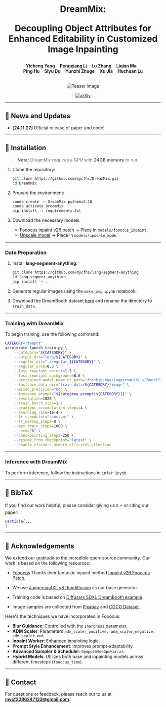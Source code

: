 <p align="center">
  <h1 align="center">DreamMix: 
  
  Decoupling Object Attributes for Enhanced Editability in Customized Image Inpainting</h1>
  <p align="center">
    <strong>Yicheng Yang</strong>
    &nbsp;&nbsp;
    <a href="https://pixeli99.github.io/"><strong>Pengxiang Li</strong></a>
    &nbsp;&nbsp;
    <strong>Lu Zhang</strong>
    &nbsp;&nbsp;
    <strong>Liqian Ma</strong>
    &nbsp;&nbsp;
    <br>
    <strong>Ping Hu</strong>
    &nbsp;&nbsp;
    <strong>Siyu Du</strong>
    &nbsp;&nbsp;
    <strong>Yunzhi Zhuge</strong></a>
    &nbsp;&nbsp;
    <strong>Xu Jia</strong></a>
    &nbsp;&nbsp;
    <strong>Huchuan Lu</strong></a>
  </p>
  <br>
  <div align="center">
      <img src="./assets/teaser.png" alt="Teaser Image"   style="max-width: 100%; border-radius: 10px;">
  </div>
  <p align="center">
    <a href="https://arxiv.org/abs/2411.14435"><img alt='arXiv' src="https://img.shields.io/badge/arXiv-2411.14435-b31b1b.svg"></a>
  </p>

</p>

---

## 📰 **News and Updates**  
- **[24.11.27]** Official release of paper and code!

<!-- ---

## **Features**
- **Seamless Image Inpainting**: Decouple object attributes for enhanced control and editability.
- **Customizable Training**: Train with DreamBooth and fine-tune models for your needs.
- **User-Friendly Tools**: Straightforward inference pipeline with advanced inpainting tricks. -->

---

## 🚀 **Installation**

> **Note:** DreamMix requires a GPU with **24GB memory** to run.

1. Clone the repository:

    ```bash
    git clone https://github.com/mycfhs/DreamMix.git
    cd DreamMix
    ```

2. Prepare the environment:

    ```bash
    conda create -n DreamMix python=3.10
    conda activate DreamMix
    pip install -r requirements.txt
    ```

3. Download the necessary models:

    - [Fooocus inpaint v26 patch](https://huggingface.co/lllyasviel/fooocus_inpaint/blob/main/inpaint_v26.fooocus.patch) → Place in `models/fooocus_inpaint`.
    - [Upscale model](https://huggingface.co/metercai/SimpleSDXL/tree/main/upscale_models) → Place in `models/upscale_mode`.

---

### **Data Preparation**

1. Install **lang-segment-anything**:

    ```bash
    git clone https://github.com/mycfhs/lang-segment-anything
    cd lang-segment-anything
    pip install -e .
    ```

2. Generate regular images using the `make_img.ipynb` notebook.

3. Download the DreamBooth dataset [here](https://github.com/google/dreambooth) and rename the directory to `train_data`.

---

### **Training with DreamMix**

To begin training, use the following command:

```bash
CATEGORY="teapot"
accelerate launch train.py \
    --category="${CATEGORY}" \
    --output_dir="lora/${CATEGORY}" \
    --regular_dir="./regular_${CATEGORY}" \
    --regular_prob=0.3 \
    --loss_reweight_object=1.5 \
    --loss_reweight_background=0.6 \
    --pretrained_model_name_or_path="frankjoshua/juggernautXL_v8Rundiffusion"  \
    --instance_data_dir="train_data/${CATEGORY}/image" \
    --mixed_precision="no" \
    --instance_prompt="${categroy_prompt[${CATEGORY}]}" \
    --resolution=1024 \
    --train_batch_size=1 \
    --gradient_accumulation_steps=4 \
    --learning_rate=1e-4 \
    --lr_scheduler="constant" \
    --lr_warmup_steps=0 \
    --max_train_steps=1000 \
    --seed="0" \
    --checkpointing_steps=250 \
    --resume_from_checkpoint="latest" \
    --enable_xformers_memory_efficient_attention
```

---

### **Inference with DreamMix**

To perform inference, follow the instructions in `infer.ipynb`.

---

## 📜 **BibTeX**

If you find our work helpful, please consider giving us a ⭐ or citing our paper:

```bibtex
@article{...
}
```

---

## 🙏 **Acknowledgements**

We extend our gratitude to the incredible open-source community. Our work is based on the following resources:

- [Fooocus](https://github.com/lllyasviel/Fooocus) Thanks their fantastic inpaint method [Inpaint v26 Fooocus Patch](https://huggingface.co/lllyasviel/fooocus_inpaint).
- We use [JuggernautXL v8 Rundiffusion](https://huggingface.co/frankjoshua/juggernautXL_v8Rundiffusion) as our base generator.

- Training code is based on [Diffusers SDXL DreamBooth example](https://github.com/huggingface/diffusers/blob/v0.30.2/examples/dreambooth/train_dreambooth_lora_sdxl.py).
- Image samples are collected from [Pixabay](https://pixabay.com/) and [COCO Dataset](https://cocodataset.org/).

Here's the techniques we have incorporated in Fooocus:
- **Blur Guidance**: Controlled with the `sharpness` parameter.
- **ADM Scaler**: Parameters `adm_scaler_positive, adm_scaler_negative, adm_scaler_end`
- **Inpaint Worker**: Enhanced inpainting logic.
- **Prompt Style Enhancement**: Improves prompt-adaptability.
- **Advanced Sampler & Scheduler**: `Dpmpp2mSdeGpuKarras`.
- **Hybrid Models**: Utilizes both base and inpainting models across different timesteps (`fooocus_time`).

---

## 📧 **Contact**

For questions or feedback, please reach out to us at **mycf2286247133@gmail.com**.

<!-- ---

## 🔗 **Related Links**
- [Dreambooth: Fine tuning text-to-image diffusion models for subject-driven generation](https://github.com/google/dreambooth) -->

